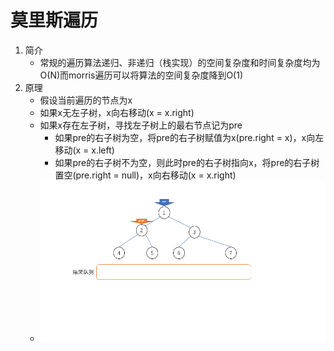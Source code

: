 # 莫里斯遍历

   1. 简介
      - 常规的遍历算法递归、非递归（栈实现）的空间复杂度和时间复杂度均为O(N)而morris遍历可以将算法的空间复杂度降到O(1)
   2. 原理
      - 假设当前遍历的节点为x
      - 如果x无左子树，x向右移动(x = x.right)
      - 如果x存在左子树，寻找左子树上的最右节点记为pre
         - 如果pre的右子树为空，将pre的右子树赋值为x(pre.right = x)，x向左移动(x = x.left)
         - 如果pre的右子树不为空，则此时pre的右子树指向x，将pre的右子树置空(pre.right = null)，x向右移动(x = x.right)
      - ![](../resources//1938187-20200411161048071-1519225694.gif)